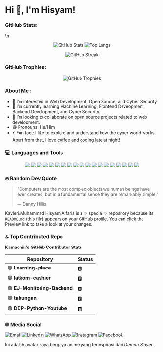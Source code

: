 # Hi 👋, I'm Hisyam!

### GitHub Stats:
\n
<p align="center">
   <img src="https://github-readme-stats.vercel.app/api?username=Kavleri&show_icons=true&theme=dark" alt="GitHub Stats" />
   <img src="https://github-readme-stats.vercel.app/api/top-langs/?username=Kavleri&layout=compact&theme=dark" alt="Top Langs" />
</p>

<p align="center">
   <img src="https://github-readme-streak-stats.herokuapp.com/?user=Kavleri&theme=dark" alt="GitHub Streak" />
</p>

### GitHub Trophies:

<p align="center">
   <img src="https://github-profile-trophy.vercel.app/?username=Kavleri&theme=darkhub&row=1&column=6" alt="GitHub Trophies" />
</p>

### About Me :
- 👀 I’m interested in Web Development, Open Source, and Cyber Security
- 🌱 I’m currently learning Machine Learning, Frontend Deveopment, Backend Development, and Cyber Security.
- 💞️ I’m looking to collaborate on open source projects related to web development.
- 😄 Pronouns: He/Him
- ⚡ Fun fact: I like to explore and understand how the cyber world works. Apart from that, I love coffee and coding late at night!

 ### 💻 Languages and Tools

<p align="center">
   <img src="https://img.shields.io/badge/html5-%23E34F26.svg?style=for-the-badge&logo=html5&logoColor=white"/>
   <img src="https://img.shields.io/badge/css3-%231572B6.svg?style=for-the-badge&logo=css3&logoColor=white"/>
   <img src="https://img.shields.io/badge/javascript-%23323330.svg?style=for-the-badge&logo=javascript&logoColor=%23F7DF1E"/>
   <img src="https://img.shields.io/badge/node.js-%2343853D.svg?style=for-the-badge&logo=node.js&logoColor=white"/>
   <img src="https://img.shields.io/badge/react-%2320232a.svg?style=for-the-badge&logo=react&logoColor=%2361DAFB"/>
   <img src="https://img.shields.io/badge/python-%2314354C.svg?style=for-the-badge&logo=python&logoColor=white"/>
   <img src="https://img.shields.io/badge/java-%23ED8B00.svg?style=for-the-badge&logo=java&logoColor=white"/>
   <img src="https://img.shields.io/badge/c++-%2300599C.svg?style=for-the-badge&logo=c%2B%2B&logoColor=white)"/>
   <img src="https://img.shields.io/badge/javascript-%23323330.svg?style=for-the-badge&logo=javascript&logoColor=%23F7DF1E"/>
   <img src="https://img.shields.io/badge/typescript-%23007ACC.svg?style=for-the-badge&logo=typescript&logoColor=white"/>
   <img src="https://img.shields.io/badge/ruby-%23CC342D.svg?style=for-the-badge&logo=ruby&logoColor=white"/>
   <img src="https://img.shields.io/badge/go-%2300ADD8.svg?style=for-the-badge&logo=go&logoColor=white"/>
   <img src="https://img.shields.io/badge/rust-%23000000.svg?style=for-the-badge&logo=rust&logoColor=white"/>
   <img src="https://img.shields.io/badge/php-%23777BB4.svg?style=for-the-badge&logo=php&logoColor=white"/>
   <img src="https://img.shields.io/badge/swift-%23FA7343.svg?style=for-the-badge&logo=swift&logoColor=white"/>
   <img src="https://img.shields.io/badge/kotlin-%230095D5.svg?style=for-the-badge&logo=kotlin&logoColor=white"/>
   <img src="https://img.shields.io/badge/html5-%23E34F26.svg?style=for-the-badge&logo=html5&logoColor=white"/>
   <img src="https://img.shields.io/badge/css3-%231572B6.svg?style=for-the-badge&logo=css3&logoColor=white"/>
   <img src="https://img.shields.io/badge/r-%23276DC3.svg?style=for-the-badge&logo=r&logoColor=white"/>

</p>

### 🔥 Random Dev Quote
> "Computers are the most complex objects we human beings have ever created, but in a fundamental sense they are remarkably simple."
>
> — Danny Hillis


Kavleri/Muhammad Hisyam Alfaris is a ✨ special ✨ repository because its `README.md` (this file) appears on your GitHub profile.
You can click the Preview link to take a look at your changes.

### 🔝 Top Contributed Repo

**Kamachiii's GitHub Contributor Stats**

| Repository       | Status |
|------------------|--------|
| 🟢 **Learning-place**     | 🅱️ |
| 🟢 **latkom-cashier**     | 🅱️ |
| 🟢 **EJ-Monitoring-Backend** | 🅱️ |
| 🟢 **tabungan**           | 🅱️ |
| 🟢 **DDP-Python-Youtube** | 🅱️ |

### 🌐 Media Social

[![Email](https://img.shields.io/badge/Email-emailsaya%40gmail.com-blue?logo=gmail&logoColor=white)](mailto:muhammadhisyamalfaris2085@gmail.com)
[![LinkedIn](https://img.shields.io/badge/LinkedIn-Connect-blue?logo=linkedin&style=flat)](https://www.linkedin.com/in/muhammad-hisyam-alfaris-529465332?)
[![WhatsApp](https://img.shields.io/badge/Whatsapp-30302f?style=flat&logo=whatsapp)](https://wa.me/6285691753134)
[![Instagram](https://img.shields.io/badge/-Instagram-C13584?style=flat-square&labelColor=C13584&logo=instagram&logoColor=white&link=https://www.instagram.com/eduardopiresbr)](https://www.instagram.com/drag_his/profilecard)
[![Facebook](https://img.shields.io/badge/Facebook-blue?logo=facebook)](https://www.facebook.com/Ris_Syam)


Ini adalah avatar saya bergaya anime yang terinspirasi dari *Demon Slayer*.
